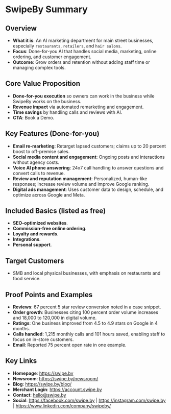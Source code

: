 # SwipeBy Summary

## Overview
- **What it is**: An AI marketing department for main street businesses, especially `restaurants`, `retailers`, and `hair salons`.
- **Focus**: Done-for-you AI that handles social media, marketing, online ordering, and customer engagement.
- **Outcome**: Grow orders and retention without adding staff time or managing complex tools.

## Core Value Proposition
- **Done-for-you execution** so owners can work in the business while SwipeBy works on the business.
- **Revenue impact** via automated remarketing and engagement.
- **Time savings** by handling calls and reviews with AI.
- **CTA**: Book a Demo.

## Key Features (Done-for-you)
- **Email re-marketing**: Retarget lapsed customers; claims up to 20 percent boost to off-premise sales.
- **Social media content and engagement**: Ongoing posts and interactions without agency costs.
- **Voice AI phone answering**: 24x7 call handling to answer questions and convert calls to revenue.
- **Review and reputation management**: Personalized, human-like responses; increase review volume and improve Google ranking.
- **Digital ads management**: Uses customer data to design, schedule, and optimize across Google and Meta.

## Included Basics (listed as free)
- **SEO-optimized websites**.
- **Commission-free online ordering**.
- **Loyalty and rewards**.
- **Integrations**.
- **Personal support**.

## Target Customers
- SMB and local physical businesses, with emphasis on restaurants and food service.

## Proof Points and Examples
- **Reviews**: 67 percent 5 star review conversion noted in a case snippet.
- **Order growth**: Businesses citing 100 percent order volume increases and 18,000 to 120,000 in digital volume.
- **Ratings**: One business improved from 4.5 to 4.9 stars on Google in 4 months.
- **Calls handled**: 1,215 monthly calls and 101 hours saved, enabling staff to focus on in-store customers.
- **Email**: Reported 75 percent open rate in one example.

## Key Links
- **Homepage**: https://swipe.by
- **Newsroom**: https://swipe.by/newsroom/
- **Blog**: https://swipe.by/blog/
- **Merchant Login**: https://account.swipe.by
- **Contact**: hello@swipe.by
- **Social**: https://facebook.com/swipe.by | https://instagram.com/swipe.by | https://www.linkedin.com/company/swipeby/

